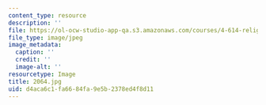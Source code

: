 ```yaml
---
content_type: resource
description: ''
file: https://ol-ocw-studio-app-qa.s3.amazonaws.com/courses/4-614-religious-architecture-and-islamic-cultures-fall-2002/d4aca6c1fa6684fa9e5b2378ed4f8d11_2064.jpg
file_type: image/jpeg
image_metadata:
  caption: ''
  credit: ''
  image-alt: ''
resourcetype: Image
title: 2064.jpg
uid: d4aca6c1-fa66-84fa-9e5b-2378ed4f8d11
---
```

